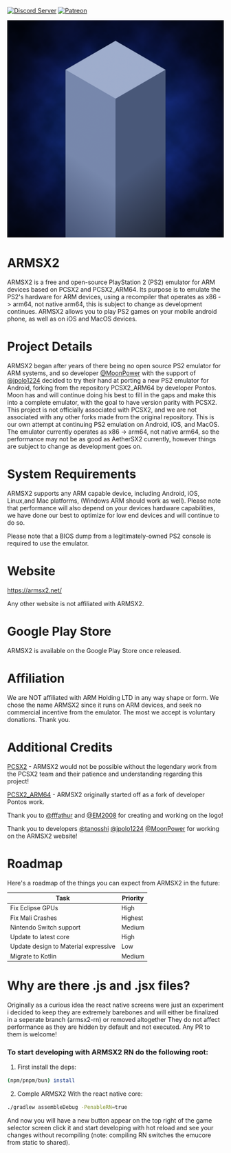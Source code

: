 
[![Discord Server](https://img.shields.io/discord/309643527816609793?color=%235CA8FA&label=ARMSX2%20Discord&logo=discord&logoColor=white)](https://discord.gg/KwAChKDctz)
[![Patreon](https://img.shields.io/endpoint.svg?url=https%3A%2F%2Fshieldsio-patreon.vercel.app%2Fapi%3Fusername%3Dendel%26type%3Dpatrons&style=for-the-badge)](https://www.patreon.com/ARMSX2?utm_campaign=creatorshare_creator)


![ARMSX2 Icon](app_icons/icon.png)


# ARMSX2

ARMSX2 is a free and open-source PlayStation 2 (PS2) emulator for ARM devices based on PCSX2 and PCSX2_ARM64. Its purpose is to emulate the PS2's hardware for ARM devices, using a recompiler that operates as x86 -> arm64, not native arm64, this is subject to change as development continues. ARMSX2 allows you to play PS2 games on your mobile android phone, as well as on iOS and MacOS devices.

# Project Details

ARMSX2 began after years of there being no open source PS2 emulator for ARM systems, and so developer [@MoonPower](https://github.com/momo-AUX1) with the support of [@jpolo1224](https://github.com/jpolo1224) decided to try their hand at porting a new PS2 emulator for Android, forking from the repository PCSX2_ARM64 by developer Pontos. Moon has and will continue doing his best to fill in the gaps and make this into a complete emulator, with the goal to have version parity with PCSX2. This project is not officially associated with PCSX2, and we are not associated with any other forks made from the original repository. This is our own attempt at continuing PS2 emulation on Android, iOS, and MacOS. The emulator currently operates as x86 -> arm64, not native arm64, so the performance may not be as good as AetherSX2 currently, however things are subject to change as development goes on.

# System Requirements

ARMSX2 supports any ARM capable device, including Android, iOS, Linux,and Mac platforms, (Windows ARM should work as well). Please note that performance will also depend on your devices hardware capabilities, we have done our best to optimize for low end devices and will continue to do so.

Please note that a BIOS dump from a legitimately-owned PS2 console is required to use the emulator.

# Website 
https://armsx2.net/

Any other website is not affiliated with ARMSX2. 

# Google Play Store
ARMSX2 is available on the Google Play Store once released. 

# Affiliation 
We are NOT affiliated with ARM Holding LTD in any way shape or form. We chose the name ARMSX2 since it runs on ARM devices, and seek no commercial incentive from the emulator. The most we accept is voluntary donations. Thank you. 

# Additional Credits 
[PCSX2](https://github.com/PCSX2/pcsx2) - ARMSX2 would not be possible without the legendary work from the PCSX2 team and their patience and understanding regarding this project!

[PCSX2_ARM64](https://github.com/pontos2024/PCSX2_ARM64) - ARMSX2 originally started off as a fork of developer Pontos work. 

Thank you to [@fffathur](https://github.com/fffathur) and [@EM2008](https://github.com/EM20080) for creating and working on the logo! 

Thank you to developers [@tanosshi](https://github.com/tanosshi) [@jpolo1224](https://github.com/jpolo1224) [@MoonPower](https://github.com/momo-AUX1) for working on the ARMSX2 website!

# Roadmap
Here's a roadmap of the things you can expect from ARMSX2 in the future:

| Task | Priority |
| --- | --- |
| Fix Eclipse GPUs | High |
| Fix Mali Crashes | Highest |
| Nintendo Switch support | Medium |
| Update to latest core | High |
| Update design to Material expressive | Low |
| Migrate to Kotlin | Medium | 


# Why are there .js and .jsx files?
Originally as a curious idea the react native screens were just an experiment i decided to keep they are extremely barebones and will either be finalized in a seperate branch (armsx2-rn) or removed altogether They do not affect performance as they are hidden by default and not executed. Any PR to them is welcome!

### To start developing with ARMSX2 RN do the following root:

1. First install the deps:
```sh
(npm/pnpm/bun) install
```


2. Comple ARMSX2 With the react native core:
```sh
./gradlew assembleDebug -PenableRN=true
```

And now you will have a new button appear on the top right of the game selector screen click it and start developing with hot reload and see your changes without recompiling (note: compiling RN switches the emucore from static to shared).